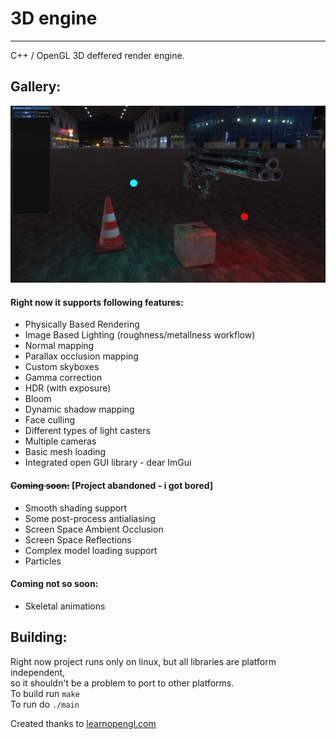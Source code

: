 # 3D engine
---------------
C++ / OpenGL 3D deffered render engine.  

## Gallery:
![](readme/screenshot.png)  

#### Right now it supports following features:  
* Physically Based Rendering  
* Image Based Lighting (roughness/metallness workflow)  
* Normal mapping  
* Parallax occlusion mapping  
* Custom skyboxes  
* Gamma correction  
* HDR (with exposure)  
* Bloom  
* Dynamic shadow mapping  
* Face culling  
* Different types of light casters  
* Multiple cameras  
* Basic mesh loading
* Integrated open GUI library - dear ImGui

#### <del>Coming soon:</del> [Project abandoned - i got bored]
* Smooth shading support
* Some post-process antialiasing
* Screen Space Ambient Occlusion  
* Screen Space Reflections  
* Complex model loading support  
* Particles

#### Coming not so soon:  
* Skeletal animations  


## Building:
Right now project runs only on linux, but all libraries are platform independent,  
so it shouldn't be a problem to port to other platforms.  
To build run `make`  
To run do `./main`

Created thanks to [learnopengl.com](learnopengl.com)  

